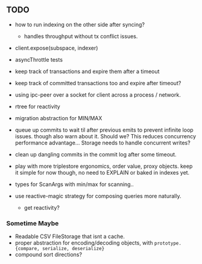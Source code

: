 ## TODO


- how to run indexing on the other side after syncing?
	- handles throughput without tx conflict issues.
- client.expose(subspace, indexer)


- asyncThrottle tests


- keep track of transactions and expire them after a timeout
- keep track of committed transactions too and expire after timeout?

- using ipc-peer over a socket for client across a process / network.

- rtree for reactivity
- migration abstraction for MIN/MAX

- queue up commits to wait til after previous emits to prevent infinite loop issues. though also warn about it.
	Should we? This reduces concurrency performance advantage... Storage needs to handle concurrent writes?

- clean up dangling commits in the commit log after some timeout.


- play with more triplestore ergonomics, order value, proxy objects.
	keep it simple for now though, no need to EXPLAIN or baked in indexes yet.

- types for ScanArgs with min/max for scanning..

- use reactive-magic strategy for composing queries more naturally.
	- get reactivity?

### Sometime Maybe
- Readable CSV FileStorage that isnt a cache.
- proper abstraction for encoding/decoding objects, with `prototype.{compare, serialize, deserialize}`
- compound sort directions?
